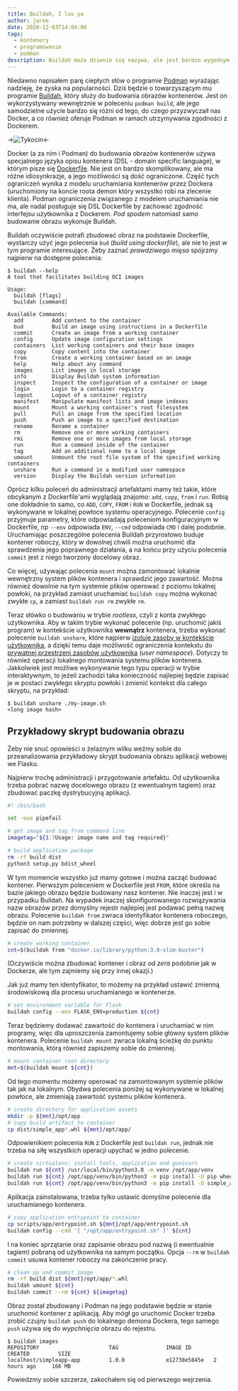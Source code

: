 ```yaml
---
title: Buildah, I luv ya
author: jarek
date: 2020-12-03T14:04:00
tags:
  - kontenery
  - programowanie
  - podman
description: Buildah może dziwnie się nazywa, ale jest bardzo wygodnym narzędziem do budowania obrazów kontenerów na Linuksie.
---
```


Niedawno napisałem parę ciepłych słów o programie [Podman](https://github.com/containers/podman) wyrażając nadzieję, że zyska na popularności. Dziś będzie o towarzyszącym mu programie [Buildah](https://github.com/containers/buildah), który służy do budowania obrazów kontenerów. Jest on wykorzystywany wewnętrznie w poleceniu `podman build`, ale jego samodzielne użycie bardzo się różni od tego, do czego przyzwyczaił nas Docker, a co również oferuje Podman w ramach utrzymywania zgodności z Dockerem.

->![Tykocin](https://i.imgur.com/LbPDzfmh.jpg)<-

<!-- more -->

Docker (a za nim i Podman) do budowania obrazów kontenerów używa specjalnego języka opisu kontenera (DSL - domain specific language), w którym pisze się [Dockerfile](https://docs.docker.com/engine/reference/builder/). Nie jest on bardzo skomplikowany, ale ma różne idiosynkrazje, a jego możliwości są dość ograniczone. Część tych ograniczeń wynika z modelu uruchamiania kontenerów przez Dockera (uruchomiony na koncie roota demon który wszystko robi na zlecenie klienta). Podman ograniczenia związanego z modelem uruchamiania nie ma, ale nadal posługuje się DSL Dockerfile by zachować zgodność interfejsu użytkownika z Dockerem. *Pod spodem* natomiast samo budowanie obrazu wykonuje Buildah.

Buildah oczywiście potrafi zbudować obraz na podstawie Dockerfile, wystarczy użyć jego polecenia `bud` (*build using dockerfile*), ale nie to jest w tym programie interesujące. Żeby zaznać *prawdziwego mięsa* spójrzmy najpierw na dostępne polecenia:

```shell-session
$ buildah --help
A tool that facilitates building OCI images

Usage:
  buildah [flags]
  buildah [command]

Available Commands:
  add         Add content to the container
  bud         Build an image using instructions in a Dockerfile
  commit      Create an image from a working container
  config      Update image configuration settings
  containers  List working containers and their base images
  copy        Copy content into the container
  from        Create a working container based on an image
  help        Help about any command
  images      List images in local storage
  info        Display Buildah system information
  inspect     Inspect the configuration of a container or image
  login       Login to a container registry
  logout      Logout of a container registry
  manifest    Manipulate manifest lists and image indexes
  mount       Mount a working container's root filesystem
  pull        Pull an image from the specified location
  push        Push an image to a specified destination
  rename      Rename a container
  rm          Remove one or more working containers
  rmi         Remove one or more images from local storage
  run         Run a command inside of the container
  tag         Add an additional name to a local image
  umount      Unmount the root file system of the specified working containers
  unshare     Run a command in a modified user namespace
  version     Display the Buildah version information
```

Oprócz kilku poleceń do administracji artefaktami mamy też takie, które obcykanym z Dockerfile'ami wyglądają znajomo: `add`, `copy`, `from` i `run`. Robią one dokładnie to samo, co `ADD`, `COPY`, `FROM` i `RUN` w Dockerfile, jednak są wykonywane w lokalnej powłoce systemu operacyjnego. Polecenie `config` przyjmuje parametry, które odpowiadają poleceniom konfiguracyjnym w Dockerfile, np `--env` odpowiada `ENV`, `--cmd` odpowiada `CMD` i dalej podobnie. Uruchamiając poszczególne polecenia Buildah przyrostowo buduje kontener roboczy, który w dowolnej chwili można uruchomić dla sprawdzenia jego poprawnego działania, a na końcu przy użyciu polecenia `commit` jest z niego tworzony docelowy obraz.

Co więcej, używając polecenia `mount` można zamontować lokalnie wewnętrzny system plików kontenera i sprawdzić jego zawartość. Można również dowolnie na tym systemie plików operować z poziomu lokalnej powłoki, na przykład zamiast uruchamiać `buildah copy` można wykonać zwykłe `cp`, a zamiast `buildah run rm` zwykłe `rm`.

Teraz słówko o budowaniu w trybie *rootless*, czyli z konta zwykłego użytkownika. Aby w takim trybie wykonać polecenie (np. uruchomić jakiś program) w kontekście użytkownika **wewnątrz** kontenera, trzeba wykonać polecenie `buildah unshare`, które najpierw [izoluje zasoby w kontekście użytkownika](https://man7.org/linux/man-pages/man2/unshare.2.html), a dzięki temu daje możliwość ograniczenia kontekstu do [prywatnej przestrzeni zasobów użytkownika](https://man7.org/linux/man-pages/man7/user_namespaces.7.html) (*user namespace*). Dotyczy to również operacji lokalnego montowania systemu plików kontenera. Jakkolwiek jest możliwe wykonywanie tego typu operacji w trybie interaktywnym, to jeżeli zachodzi taka konieczność najlepiej będzie zapisać je w postaci zwykłego skryptu powłoki i zmienić kontekst dla całego skryptu, na przykład:

```shell-session
$ buildah unshare ./my-image.sh
<long image hash>
```

## Przykładowy skrypt budowania obrazu

Żeby nie snuć opowieści o żelaznym wilku weźmy sobie do przeanalizowania przykładowy skrypt budowania obrazu aplikacji webowej we Flasku.

Najpierw trochę administracji i przygotowanie artefaktu. Od użytkownika trzeba pobrać nazwę docelowego obrazu (z ewentualnym tagiem) oraz zbudować paczkę dystrybucyjną aplikacji.

```bash
#! /bin/bash

set -euo pipefail

# get image and tag from command line
imagetag="${1:?Usage: image name and tag required}"

# build application package
rm -rf build dist
python3 setup.py bdist_wheel
```

W tym momencie wszystko już mamy gotowe i można zacząć budować kontener. Pierwszym poleceniem w Dockerfile jest `FROM`, które określa na bazie jakiego obrazu będzie budowany nasz kontener. Nie inaczej jest i w przypadku Buildah. Na wypadek inaczej skonfigurowanego rozwiązywania nazw obrazów przez domyślny rejestr najlepiej jest podawać pełną nazwę obrazu. Polecenie `buildah from` zwraca identyfikator kontenera roboczego, będzie on nam potrzebny w dalszej części, więc dobrze jest go sobie zapisać do zmiennej.

```bash
# create working container
cnt=$(buildah from "docker.io/library/python:3.8-slim-buster")
```

(Oczywiście można zbudować kontener i obraz *od zera* podobnie jak w Dockerze, ale tym zajmiemy się przy innej okazji.)

Jak już mamy ten identyfikator, to możemy na przykład ustawić zmienną środowiskową dla procesu uruchamianego w kontenerze.

```bash
# set environment variable for Flask
buildah config --env FLASK_ENV=production ${cnt}
```

Teraz będziemy dodawać zawartość do kontenera i uruchamiać w nim programy, więc dla uproszczenia zamontujemy sobie główny system plików kontenera. Polecenie `buildah mount` zwraca lokalną ścieżkę do punktu montowania, którą również zapiszemy sobie do zmiennej.

```bash
# mount container root directory
mnt=$(buildah mount ${cnt})
```

Od tego momentu możemy operować na zamontowanym systemie plików tak jak na lokalnym. Obydwa polecenia poniżej są wykonywane w lokalnej powłoce, ale zmieniają zawartość systemu plików kontenera.

```bash
# create directory for application assets
mkdir -p ${mnt}/opt/app
# copy build artifact to container
cp dist/simple_app*.whl ${mnt}/opt/app/
```

Odpowienikiem polecenia `RUN` z Dockerfile jest `buildah run`, jednak nie trzeba na siłę wszystkich operacji upychać w jedno polecenie.

```bash
# create virtualenv; install tools, application and gunicorn
buildah run ${cnt} /usr/local/bin/python3.8 -m venv /opt/app/venv
buildah run ${cnt} /opt/app/venv/bin/python3 -m pip install -U pip wheel Cython gunicorn
buildah run ${cnt} /opt/app/venv/bin/python3 -m pip install -U simple_app --find-links=/opt/app
```

Aplikacja zainstalowana, trzeba tylko ustawić domyślne polecenie dla uruchamianego kontenera.

```bash
# copy application entrypoint to container
cp scripts/app/entrypoint.sh ${mnt}/opt/app/entrypoint.sh
buildah config --cmd '[ "/opt/app/entrypoint.sh" ]' ${cnt}
```

I na koniec sprzątanie oraz zapisanie obrazu pod nazwą (i ewentualnie tagiem) pobraną od użytkownika na samym początku. Opcja `--rm` w `buildah commit` usuwa kontener roboczy na zakończenie pracy.

```bash
# clean up and commit image
rm -rf build dist ${mnt}/opt/app/*.whl
buildah umount ${cnt}
buildah commit --rm ${cnt} ${imagetag}
```

Obraz został zbudowany i Podman na jego podstawie będzie w stanie uruchomić kontener z aplikacją. Aby mógł go uruchomić Docker trzeba zrobić czujny `buildah push` do lokalnego demona Dockera, tego samego `push` używa się do *wypchnięcia* obrazu do rejestru.

```shell-session
$ buildah images
REPOSITORY                      TAG               IMAGE ID       CREATED         SIZE
localhost/simpleapp-app         1.0.0             e12738e5845e   2 hours ago     166 MB
```

Powiedzmy sobie szczerze, zakochałem się od pierwszego wejrzenia.
